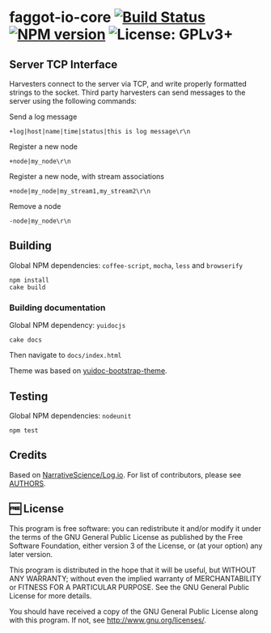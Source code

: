 faggot-io-core [![Build Status](https://travis-ci.org/faggot-io/faggot-io-core.svg)](https://travis-ci.org/faggot-io/faggot-io-core) [![NPM version](https://badge.fury.io/js/faggot-io-core.svg)](http://badge.fury.io/js/faggot-io-core) ![License: GPLv3+](http://img.shields.io/badge/license-GPLv3%2B-brightgreen.svg)
=================================================

## Server TCP Interface

Harvesters connect to the server via TCP, and write properly formatted strings to the socket.  Third party harvesters can send messages to the server using the following commands:

Send a log message

    +log|host|name|time|status|this is log message\r\n

Register a new node

    +node|my_node\r\n

Register a new node, with stream associations

    +node|my_node|my_stream1,my_stream2\r\n

Remove a node

    -node|my_node\r\n


## Building

Global NPM dependencies: `coffee-script`, `mocha`, `less` and `browserify`

    npm install
    cake build

### Building documentation

Global NPM dependency: `yuidocjs`

    cake docs

Then navigate to `docs/index.html`

Theme was based on [yuidoc-bootstrap-theme](https://www.npmjs.org/package/yuidoc-bootstrap-theme).

## Testing

Global NPM dependencies: `nodeunit`

    npm test

## Credits

Based on [NarrativeScience/Log.io](https://github.com/NarrativeScience/Log.io). For list of contributors, please see [AUTHORS](AUTHORS).

## :free: License

This program is free software: you can redistribute it and/or modify
it under the terms of the GNU General Public License as published by
the Free Software Foundation, either version 3 of the License, or
(at your option) any later version.

This program is distributed in the hope that it will be useful,
but WITHOUT ANY WARRANTY; without even the implied warranty of
MERCHANTABILITY or FITNESS FOR A PARTICULAR PURPOSE.  See the
GNU General Public License for more details.

You should have received a copy of the GNU General Public License
along with this program.  If not, see <http://www.gnu.org/licenses/>.